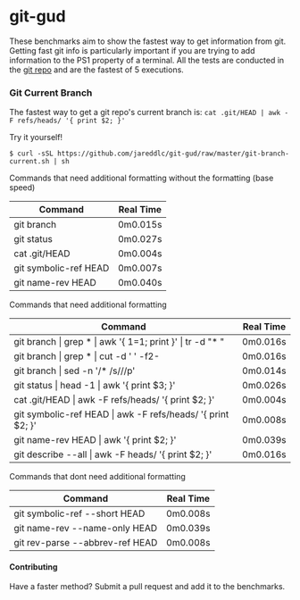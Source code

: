 # git-gud
These benchmarks aim to show the fastest way to get information from git. Getting fast git info is particularly important if you are trying to add information to the PS1 property of a terminal. All the tests are conducted in the [git repo](https://github.com/git/git) and are the fastest of 5 executions.

### Git Current Branch
The fastest way to get a git repo's current branch is: `cat .git/HEAD | awk -F refs/heads/ '{ print $2; }'`


Try it yourself!
```
$ curl -sSL https://github.com/jareddlc/git-gud/raw/master/git-branch-current.sh | sh
```

Commands that need additional formatting without the formatting (base speed)

| Command               | Real Time |
| --------------------- |:---------:|
| git branch            | 0m0.015s  |
| git status            | 0m0.027s  |
| cat .git/HEAD         | 0m0.004s  |
| git symbolic-ref HEAD | 0m0.007s  |
| git name-rev HEAD     | 0m0.040s  |

Commands that need additional formatting

| Command                                                         | Real Time |
| --------------------------------------------------------------- |:---------:|
| git branch \| grep \* \| awk '{ $1=$1; print }' \| tr -d \"* \" | 0m0.016s  |
| git branch \| grep \* \| cut -d ' ' -f2-                        | 0m0.016s  |
| git branch \| sed -n '/\* /s///p'                               | 0m0.014s  |
| git status \| head -1 \| awk '{ print $3; }'                    | 0m0.026s  |
| cat .git/HEAD \| awk -F refs/heads/ '{ print $2; }'             | 0m0.004s  |
| git symbolic-ref HEAD \| awk -F refs/heads/ '{ print $2; }'     | 0m0.008s  |
| git name-rev HEAD \| awk '{ print $2; }'                        | 0m0.039s  |
| git describe --all \| awk -F heads/ '{ print $2; }'             | 0m0.016s  |

Commands that dont need additional formatting

| Command                         | Real Time |
| ------------------------------- |:---------:|
| git symbolic-ref --short HEAD   | 0m0.008s  |
| git name-rev --name-only HEAD   | 0m0.039s  |
| git rev-parse --abbrev-ref HEAD | 0m0.008s  |

#### Contributing

Have a faster method? Submit a pull request and add it to the benchmarks.

